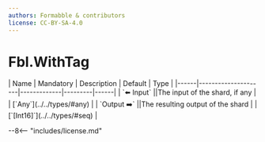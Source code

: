 ```yaml
---
authors: Formabble & contributors
license: CC-BY-SA-4.0
---
```



# Fbl.WithTag

<div class="sh-parameters" markdown="1">
| Name | Mandatory | Description | Default | Type |
|------|---------------------|-------------|---------|------|
| `⬅️ Input` ||The input of the shard, if any | | [`Any`](../../types/#any) |
| `Output ➡️` ||The resulting output of the shard | | [`[Int16]`](../../types/#seq) |

</div>



--8<-- "includes/license.md"

